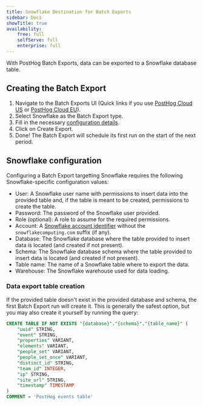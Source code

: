 ```yaml
---
title: Snowflake Destination for Batch Exports
sidebar: Docs
showTitle: true
availability:
    free: full
    selfServe: full
    enterprise: full
---
```


With PostHog Batch Exports, data can be exported to a Snowflake database table.

## Creating the Batch Export

1. Navigate to the Batch Exports UI (Quick links if you use [PostHog Cloud US](https://app.posthog.com/project/exports) or [PostHog Cloud EU](https://eu.posthog.com/project/exports)).
2. Select Snowflake as the Batch Export type.
3. Fill in the necessary [configuration details](#snowflake-configuration).
4. Click on Create Export.
5. Done! The Batch Export will schedule its first run on the start of the next period.

## Snowflake configuration

Configuring a Batch Export targetting Snowflake requires the following Snowflake-specific configuration values:
* User: A Snowflake user name with permissions to insert data into the provided table and, if the table is meant to be created, permissions to create the table.
* Password: The password of the Snowflake user provided.
* Role (optional): A role to assume for the required permissions.
* Account: A [Snowflake account identifier](https://docs.snowflake.com/en/user-guide/admin-account-identifier) without the `snowflakecomputing.com` suffix (if any).
* Database: The Snowflake database where the table provided to insert data is located (and created if not present).
* Schema: The Snowflake database schema where the table provided to insert data is located (and created if not present).
* Table name: The name of a Snowflake table where to export the data.
* Warehouse: The Snowflake warehouse used for data loading.

### Data export table creation

If the provided table doesn't exist in the provided database and schema, the first Batch Export run will create it. This is generally the safest option, but you may also create it yourself by running the query:

```sql
CREATE TABLE IF NOT EXISTS "{database}"."{schema}"."{table_name}" (
    "uuid" STRING,
    "event" STRING,
    "properties" VARIANT,
    "elements" VARIANT,
    "people_set" VARIANT,
    "people_set_once" VARIANT,
    "distinct_id" STRING,
    "team_id" INTEGER,
    "ip" STRING,
    "site_url" STRING,
    "timestamp" TIMESTAMP
)
COMMENT = 'PostHog events table'
```
